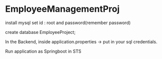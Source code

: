 # EmployeeManagementProj
install mysql
set id : root and password(remember password)

create database EmployeeProject;

In the Backend, inside application.properties -> put in your sql credentials.

Run application as Springboot in STS
